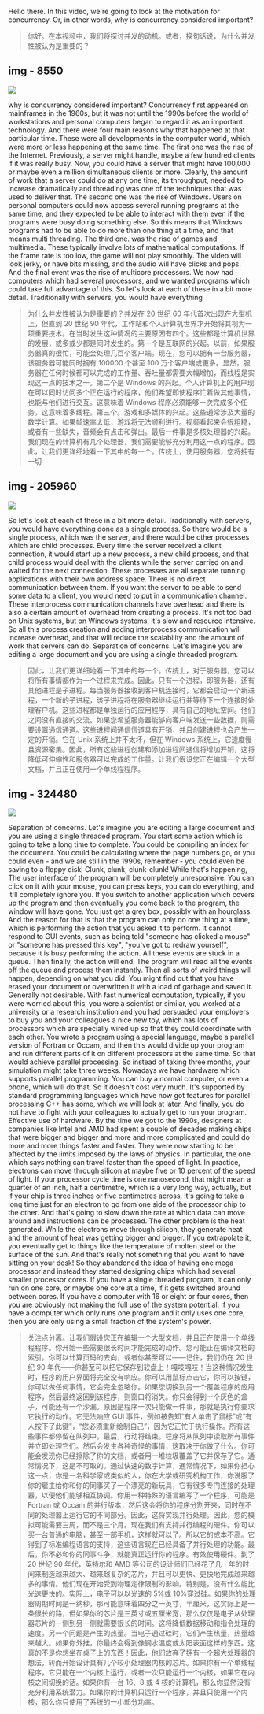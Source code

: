 Hello there. In this video, we're going to look at the motivation for concurrency. Or, in other words, why is concurrency considered important?

> 你好。在本视频中，我们将探讨并发的动机。或者，换句话说，为什么并发性被认为是重要的？

## img - 8550

![](./image/video.mp4_000200.953.jpg)

why is concurrency considered important? Concurrency first appeared on mainframes in the 1960s, but it was not until the 1990s before the world of workstations and personal computers began to regard it as an important technology. And there were four main reasons why that happened at that particular time. These were all developments in the computer world, which were more or less happening at the same time. The first one was the rise of the Internet. Previously, a server might handle, maybe a few hundred clients if it was really busy. Now, you could have a server that might have 100,000 or maybe even a million simultaneous clients or more. Clearly, the amount of work that a server could do at any one time, its throughput, needed to increase dramatically and threading was one of the techniques that was used to deliver that. The second one was the rise of Windows. Users on personal computers could now access several running programs at the same time, and they expected to be able to interact with them even if the programs were busy doing something else. So this means that Windows programs had to be able to do more than one thing at a time, and that means multi threading. The third one. was the rise of games and multimedia. These typically involve lots of mathematical computations. If the frame rate is too low, the game will not play smoothly. The video will look jerky, or have bits missing, and the audio will have clicks and pops. And the final event was the rise of multicore processors. We now had computers which had several processors, and we wanted programs which could take full advantage of this. So let's look at each of these in a bit more detail. Traditionally with servers, you would have everything

> 为什么并发性被认为是重要的？并发在 20 世纪 60 年代首次出现在大型机上，但直到 20 世纪 90 年代，工作站和个人计算机世界才开始将其视为一项重要技术。在当时发生这种情况的主要原因有四个。这些都是计算机世界的发展，或多或少都是同时发生的。第一个是互联网的兴起。以前，如果服务器真的很忙，可能会处理几百个客户端。现在，您可以拥有一台服务器，该服务器可能同时拥有 100000 个甚至 100 万个客户端或更多。显然，服务器在任何时候都可以完成的工作量、吞吐量都需要大幅增加，而线程是实现这一点的技术之一。第二个是 Windows 的兴起。个人计算机上的用户现在可以同时访问多个正在运行的程序，他们希望即使程序忙着做其他事情，也能与他们进行交互。这意味着 Windows 程序必须能够一次完成多个任务，这意味着多线程。第三个。游戏和多媒体的兴起。这些通常涉及大量的数学计算。如果帧速率太低，游戏将无法顺利进行。视频看起来会很粗糙，或者有一些缺失，音频会有点击和弹出。最后一件事是多核处理器的兴起。我们现在的计算机有几个处理器，我们需要能够充分利用这一点的程序。因此，让我们更详细地看一下其中的每一个。传统上，使用服务器，您将拥有一切

## img - 205960

![](./image/video.mp4_000318.795.jpg)

So let's look at each of these in a bit more detail. Traditionally with servers, you would have everything done as a single process. So there would be a single process, which was the server, and there would be other processes which are child processes. Every time the server received a client connection, it would start up a new process, a new child process, and that child process would deal with the clients while the server carried on and waited for the next connection. These processes are all separate running applications with their own address space. There is no direct communication between them. If you want the server to be able to send some data to a client, you would need to put in a communication channel. These interprocess communication channels have overhead and there is also a certain amount of overhead from creating a process. It's not too bad on Unix systems, but on Windows systems, it's slow and resource intensive. So all this process creation and adding interprocess communication will increase overhead, and that will reduce the scalability and the amount of work that servers can do. Separation of concerns. Let's imagine you are editing a large document and you are using a single threaded program.

> 因此，让我们更详细地看一下其中的每一个。传统上，对于服务器，您可以将所有事情都作为一个过程来完成。因此，只有一个进程，即服务器，还有其他进程是子进程。每当服务器接收到客户机连接时，它都会启动一个新进程，一个新的子进程，该子进程将在服务器继续运行并等待下一个连接时处理客户机。这些进程都是单独运行的应用程序，具有自己的地址空间。他们之间没有直接的交流。如果您希望服务器能够向客户端发送一些数据，则需要设置通信通道。这些进程间通信信道具有开销，并且创建进程也会产生一定的开销。它在 Unix 系统上并不太坏，但在 Windows 系统上，它速度慢且资源密集。因此，所有这些进程创建和添加进程间通信将增加开销，这将降低可伸缩性和服务器可以完成的工作量。让我们假设您正在编辑一个大型文档，并且正在使用一个单线程程序。

## img - 324480

![](./image/video.mp4_000802.290.jpg)

Separation of concerns. Let's imagine you are editing a large document and you are using a single threaded program. You start some action which is going to take a long time to complete. You could be compiling an index for the document. You could be calculating where the page numbers go, or you could even - and we are still in the 1990s, remember - you could even be saving to a floppy disk! Clunk, clunk, clunk-clunk! While that's happening, The user interface of the program will be completely unresponsive. You can click on it with your mouse, you can press keys, you can do everything, and it'll completely ignore you. If you switch to another application which covers up the program and then eventually you come back to the program, the window will have gone. You just get a grey box, possibly with an hourglass. And the reason for that is that the program can only do one thing at a time, which is performing the action that you asked it to perform. It cannot respond to GUI events, such as being told "someone has clicked a mouse" or "someone has pressed this key", "you've got to redraw yourself", because it is busy performing the action. All these events are stuck in a queue. Then finally, the action will end. The program will read all the events off the queue and process them instantly. Then all sorts of weird things will happen, depending on what you did. You might find out that you have erased your document or overwritten it with a load of garbage and saved it. Generally not desirable. With fast numerical computation, typically, if you were worried about this, you were a scientist or similar, you worked at a university or a research institution and you had persuaded your employers to buy you and your colleagues a nice new toy, which has lots of processors which are specially wired up so that they could coordinate with each other. You wrote a program using a special language, maybe a parallel version of Fortran or Occam, and then this would divide up your program and run different parts of it on different processors at the same time. So that would achieve parallel processing. So instead of taking three months, your simulation might take three weeks. Nowadays we have hardware which supports parallel programming. You can buy a normal computer, or even a phone, which will do that. So it doesn't cost very much. It's supported by standard programming languages which have now got features for parallel processing C++ has some, which we will look at later. And finally, you do not have to fight with your colleagues to actually get to run your program. Effective use of hardware. By the time we got to the 1990s, designers at companies like Intel and AMD had spent a couple of decades making chips that were bigger and bigger and more and more complicated and could do more and more things faster and faster. They were now starting to be affected by the limits imposed by the laws of physics. In particular, the one which says nothing can travel faster than the speed of light. In practice, electrons can move through silicon at maybe five or 10 percent of the speed of light. If your processor cycle time is one nanosecond, that might mean a quarter of an inch, half a centimetre, which is a very long way, actually, but if your chip is three inches or five centimetres across, it's going to take a long time just for an electron to go from one side of the processor chip to the other. And that's going to slow down the rate at which data can move around and instructions can be processed. The other problem is the heat generated. While the electrons move through silicon, they generate heat and the amount of heat was getting bigger and bigger. If you extrapolate it, you eventually get to things like the temperature of molten steel or the surface of the sun. And that's really not something that you want to have sitting on your desk! So they abandoned the idea of having one mega processor and instead they started designing chips which had several smaller processor cores. If you have a single threaded program, it can only run on one core, or maybe one core at a time, if it gets switched around between cores. If you have a computer with 16 or eight or four cores, then you are obviously not making the full use of the system potential. If you have a computer which only runs one program and it only uses one core, then you are only using a small fraction of the system's power.

> 关注点分离。让我们假设您正在编辑一个大型文档，并且正在使用一个单线程程序。你开始一些需要很长时间才能完成的动作。您可能正在编译文档的索引。你可以计算页码的去向，或者你甚至可以——记住，我们仍在 20 世纪 90 年代——你甚至可以把它保存到软盘上！嘎吱嘎吱！当这种情况发生时，程序的用户界面将完全没有响应。你可以用鼠标点击它，你可以按键，你可以做任何事情，它会完全忽略你。如果您切换到另一个覆盖程序的应用程序，然后最终返回到该程序，则窗口将消失。你只会得到一个灰色的盒子，可能还有一个沙漏。原因是程序一次只能做一件事，那就是执行你要求它执行的动作。它无法响应 GUI 事件，例如被告知“有人单击了鼠标”或“有人按下了此键”，“您必须重新绘制自己”，因为它正忙于执行操作。所有这些事件都停留在队列中。最后，行动将结束。程序将从队列中读取所有事件并立即处理它们。然后会发生各种奇怪的事情，这取决于你做了什么。你可能会发现你已经擦除了你的文档，或者用一堆垃圾覆盖了它并保存了它。通常情况下，这是不可取的。通过快速的数字计算，通常情况下，如果你担心这一点，你是一名科学家或类似的人，你在大学或研究机构工作，你说服了你的雇主给你和你的同事买了一个漂亮的新玩具，它有很多专门连接的处理器，以便他们能够相互协调。你用一种特殊的语言编写了一个程序，可能是 Fortran 或 Occam 的并行版本，然后这会将你的程序分割开来，同时在不同的处理器上运行它的不同部分。因此，这将实现并行处理。因此，您的模拟可能需要三周，而不是三个月。现在我们有支持并行编程的硬件。你可以买一台普通的电脑，甚至一部手机，这样就可以了。所以它的成本不高。它得到了标准编程语言的支持，这些语言现在已经具备了并行处理的功能。最后，你不必和你的同事斗争，就能真正运行你的程序。有效使用硬件。到了 20 世纪 90 年代，英特尔和 AMD 等公司的设计师们已经花了几十年的时间来制造越来越大、越来越复杂的芯片，并且可以更快、更快地完成越来越多的事情。他们现在开始受到物理定律限制的影响。特别是，没有什么能比光速更快的。实际上，电子可以以光速的 5%或 10%穿过硅。如果你的处理器周期时间是一纳秒，那可能意味着四分之一英寸，半厘米，这实际上是一条很长的路，但如果你的芯片是三英寸或五厘米宽，那么仅仅是电子从处理器芯片的一侧到另一侧就需要很长的时间。这将降低数据移动和指令处理的速度。另一个问题是产生的热量。当电子通过硅时，它们产生热量，热量越来越大。如果你外推，你最终会得到像钢水温度或太阳表面这样的东西。这真的不是你想坐在桌子上的东西！因此，他们放弃了拥有一个超大处理器的想法，转而开始设计具有几个较小处理器内核的芯片。如果你有一个单线程程序，它只能在一个内核上运行，或者一次只能运行一个内核，如果它在内核之间切换的话。如果你有一台 16、8 或 4 核的计算机，那么你显然没有充分利用系统潜力。如果你的计算机只运行一个程序，并且只使用一个内核，那么你只使用了系统的一小部分功率。
